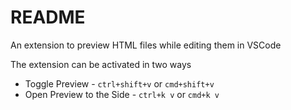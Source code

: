 # README

An extension to preview HTML files while editing them in VSCode

The extension can be activated in two ways

* Toggle Preview - `ctrl+shift+v` or `cmd+shift+v`
* Open Preview to the Side - `ctrl+k v` or `cmd+k v`

